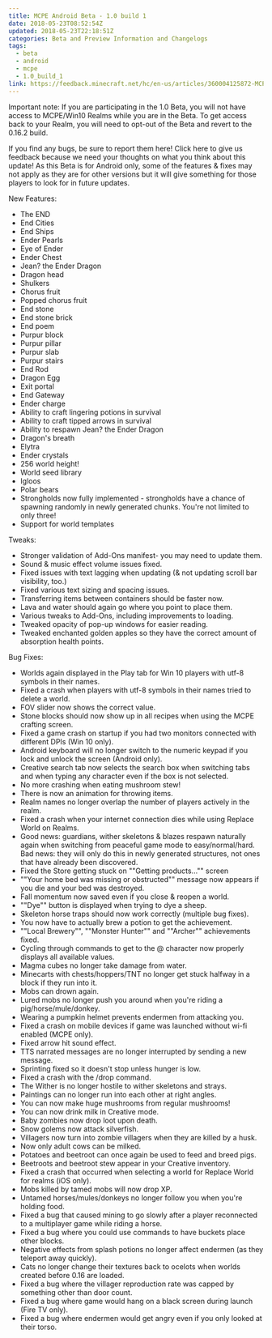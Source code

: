 ```yaml
---
title: MCPE Android Beta - 1.0 build 1
date: 2018-05-23T08:52:54Z
updated: 2018-05-23T22:18:51Z
categories: Beta and Preview Information and Changelogs
tags:
  - beta
  - android
  - mcpe
  - 1.0_build_1
link: https://feedback.minecraft.net/hc/en-us/articles/360004125872-MCPE-Android-Beta-1-0-build-1
---
```


Important note: If you are participating in the 1.0 Beta, you will not have access to MCPE/Win10 Realms while you are in the Beta. To get access back to your Realm, you will need to opt-out of the Beta and revert to the 0.16.2 build.

If you find any bugs, be sure to report them here! Click here to give us feedback because we need your thoughts on what you think about this update! As this Beta is for Android only, some of the features & fixes may not apply as they are for other versions but it will give something for those players to look for in future updates.

New Features:

-   The END
-   End Cities
-   End Ships
-   Ender Pearls
-   Eye of Ender
-   Ender Chest
-   Jean? the Ender Dragon
-   Dragon head
-   Shulkers
-   Chorus fruit
-   Popped chorus fruit
-   End stone
-   End stone brick
-   End poem
-   Purpur block
-   Purpur pillar
-   Purpur slab
-   Purpur stairs
-   End Rod
-   Dragon Egg
-   Exit portal
-   End Gateway
-   Ender charge
-   Ability to craft lingering potions in survival
-   Ability to craft tipped arrows in survival
-   Ability to respawn Jean? the Ender Dragon
-   Dragon\'s breath
-   Elytra
-   Ender crystals
-   256 world height!
-   World seed library
-   Igloos
-   Polar bears
-   Strongholds now fully implemented - strongholds have a chance of spawning randomly in newly generated chunks. You\'re not limited to only three!
-   Support for world templates

Tweaks:

-   Stronger validation of Add-Ons manifest- you may need to update them.
-   Sound & music effect volume issues fixed.
-   Fixed issues with text lagging when updating (& not updating scroll bar visibility, too.)
-   Fixed various text sizing and spacing issues.
-   Transferring items between containers should be faster now.
-   Lava and water should again go where you point to place them.
-   Various tweaks to Add-Ons, including improvements to loading.
-   Tweaked opacity of pop-up windows for easier reading.
-   Tweaked enchanted golden apples so they have the correct amount of absorption health points.

Bug Fixes:

-   Worlds again displayed in the Play tab for Win 10 players with utf-8 symbols in their names.
-   Fixed a crash when players with utf-8 symbols in their names tried to delete a world.
-   FOV slider now shows the correct value.
-   Stone blocks should now show up in all recipes when using the MCPE crafting screen.
-   Fixed a game crash on startup if you had two monitors connected with different DPIs (Win 10 only).
-   Android keyboard will no longer switch to the numeric keypad if you lock and unlock the screen (Android only).
-   Creative search tab now selects the search box when switching tabs and when typing any character even if the box is not selected.
-   No more crashing when eating mushroom stew!
-   There is now an animation for throwing items.
-   Realm names no longer overlap the number of players actively in the realm.
-   Fixed a crash when your internet connection dies while using Replace World on Realms.
-   Good news: guardians, wither skeletons & blazes respawn naturally again when switching from peaceful game mode to easy/normal/hard. Bad news: they will only do this in newly generated structures, not ones that have already been discovered.
-   Fixed the Store getting stuck on \"\"Getting products...\"\" screen
-   \"\"Your home bed was missing or obstructed\"\" message now appears if you die and your bed was destroyed.
-   Fall momentum now saved even if you close & reopen a world.
-   \"\"Dye\"\" button is displayed when trying to dye a sheep.
-   Skeleton horse traps should now work correctly (multiple bug fixes).
-   You now have to actually brew a potion to get the achievement.
-   \"\"Local Brewery\"\", \"\"Monster Hunter\"\" and \"\"Archer\"\" achievements fixed.
-   Cycling through commands to get to the @ character now properly displays all available values.
-   Magma cubes no longer take damage from water.
-   Minecarts with chests/hoppers/TNT no longer get stuck halfway in a block if they run into it.
-   Mobs can drown again.
-   Lured mobs no longer push you around when you\'re riding a pig/horse/mule/donkey.
-   Wearing a pumpkin helmet prevents endermen from attacking you.
-   Fixed a crash on mobile devices if game was launched without wi-fi enabled (MCPE only).
-   Fixed arrow hit sound effect.
-   TTS narrated messages are no longer interrupted by sending a new message.
-   Sprinting fixed so it doesn\'t stop unless hunger is low.
-   Fixed a crash with the /drop command.
-   The Wither is no longer hostile to wither skeletons and strays.
-   Paintings can no longer run into each other at right angles.
-   You can now make huge mushrooms from regular mushrooms!
-   You can now drink milk in Creative mode.
-   Baby zombies now drop loot upon death.
-   Snow golems now attack silverfish.
-   Villagers now turn into zombie villagers when they are killed by a husk.
-   Now only adult cows can be milked.
-   Potatoes and beetroot can once again be used to feed and breed pigs.
-   Beetroots and beetroot stew appear in your Creative inventory.
-   Fixed a crash that occurred when selecting a world for Replace World for realms (iOS only).
-   Mobs killed by tamed mobs will now drop XP.
-   Untamed horses/mules/donkeys no longer follow you when you\'re holding food.
-   Fixed a bug that caused mining to go slowly after a player reconnected to a multiplayer game while riding a horse.
-   Fixed a bug where you could use commands to have buckets place other blocks.
-   Negative effects from splash potions no longer affect endermen (as they teleport away quickly).
-   Cats no longer change their textures back to ocelots when worlds created before 0.16 are loaded.
-   Fixed a bug where the villager reproduction rate was capped by something other than door count.
-   Fixed a bug where game would hang on a black screen during launch (Fire TV only).
-   Fixed a bug where endermen would get angry even if you only looked at their torso.

<div>

 

</div>
